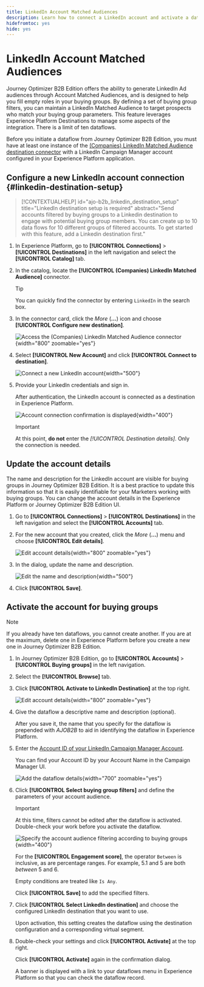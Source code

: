 ```yaml
---
title: LinkedIn Account Matched Audiences
description: Learn how to connect a LinkedIn account and activate a dataflow for buying groups.
hidefromtoc: yes
hide: yes
---
```

# LinkedIn Account Matched Audiences

Journey Optimizer B2B Edition offers the ability to generate LinkedIn Ad audiences through Account Matched Audiences, and is designed to help you fill empty roles in your buying groups. By defining a set of buying group filters, you can maintain a LinkedIn Matched Audience to target prospects who match your buying group parameters. This feature leverages Experience Platform Destinations to manage some aspects of the integration. There is a limit of ten dataflows.

Before you initiate a dataflow from Journey Optimizer B2B Edition, you must have at least one instance of the [(Companies) LinkedIn Matched Audience destination connector](https://experienceleague.adobe.com/en/docs/experience-platform/destinations/catalog/social/linkedin#connect) with a LinkedIn Campaign Manager account configured in your Experience Platform application.

## Configure a new LinkedIn account connection {#linkedin-destination-setup}

>[!CONTEXTUALHELP]
>id="ajo-b2b_linkedin_destination_setup"
>title="LinkedIn destination setup is required"
>abstract="Send accounts filtered by buying groups to a Linkedin destination to engage with potential buying group members. You can create up to 10 data flows for 10 different groups of filtered accounts. To get started with this feature, add a Linkedin destination first."

1. In Experience Platform, go to **[!UICONTROL Connections]** > **[!UICONTROL Destinations]** in the left navigation and select the **[!UICONTROL Catalog]** tab.

1. In the catalog, locate the **[!UICONTROL (Companies) LinkedIn Matched Audience]** connector.

   >[!TIP]
   >
   >You can quickly find the connector by entering `LinkedIn` in the search box.

1. In the connector card, click the _More_ (**...**) icon and choose **[!UICONTROL Configure new destination]**.

   ![Access the (Companies) LinkedIn Matched Audience connector](./assets/aep-destinations-catalog-linkedin.png){width="800" zoomable="yes"}

1. Select **[!UICONTROL New Account]** and click **[!UICONTROL Connect to destination]**.

   ![Connect a new LinkedIn account](./assets/aep-destinations-catalog-linkedin-new-account.png){width="500"}

1. Provide your LinkedIn credentials and sign in.

   After authentication, the LinkedIn account is connected as a destination in Experience Platform. 

   ![Account connection confirmation is displayed](./assets/aep-destinations-catalog-linkedin-connected.png){width="400"}

   >[!IMPORTANT]
   >
   >At this point, **do not** enter the _[!UICONTROL Destination details]_. Only the connection is needed.

## Update the account details
   
The name and description for the LinkedIn account are visible for buying groups in Journey Optimizer B2B Edition. It is a best practice to update this information so that it is easily identifiable for your Marketers working with buying groups. You can change the account details in the Experience Platform or Journey Optimizer B2B Edition UI.

1. Go to **[!UICONTROL Connections]** > **[!UICONTROL Destinations]** in the left navigation and select the **[!UICONTROL Accounts]** tab.

1. For the new account that you created, click the _More_ (**...**) menu and choose **[!UICONTROL Edit details]**.

   ![Edit account details](./assets/aep-destinations-accounts-edit-details.png){width="800" zoomable="yes"}
   
1. In the dialog, update the name and description.

   ![Edit the name and description](./assets/destinations-linkedin-account-edit-details-dialog.png){width="500"}

1. Click **[!UICONTROL Save]**.

## Activate the account for buying groups

>[!NOTE]
>
>If you already have ten dataflows, you cannot create another. If you are at the maximum, delete one in Experience Platform before you create a new one in Journey Optimizer B2B Edition. 

1. In Journey Optimizer B2B Edition, go to **[!UICONTROL Accounts]** > **[!UICONTROL Buying groups]** in the left navigation.

1. Select the **[!UICONTROL Browse]** tab.

1. Click **[!UICONTROL Activate to LinkedIn Destination]** at the top right.

   ![Edit account details](./assets/activate-linkedin-destination.png){width="800" zoomable="yes"}

1. Give the dataflow a descriptive name and description (optional). 

   After you save it, the name that you specify for the dataflow is prepended with _AJOB2B_ to aid in identifying the dataflow in Experience Platform.

1. Enter the [Account ID of your LinkedIn Campaign Manager Account](https://www.linkedin.com/help/lms/answer/a424270).

   You can find your Account ID by your Account Name in the Campaign Manager UI.

    ![Add the dataflow details](./assets/destinations-linkedin-activate-details.png){width="700" zoomable="yes"}

1. Click **[!UICONTROL Select buying group filters]** and define the parameters of your account audience.

   >[!IMPORTANT]
   >
   >At this time, filters cannot be edited after the dataflow is activated. Double-check your work before you activate the dataflow.

   ![Specify the account audience filtering according to buying groups](./assets/destinations-linkedin-activate-buying-group-filters.png){width="400"}

   For the **[!UICONTROL Engagement score]**, the operator `Between` is inclusive, as are percentage ranges. For example, 5.1 and 5 are both _between_ 5 and 6.

   Empty conditions are treated like `Is Any`.

   Click **[!UICONTROL Save]** to add the specified filters.

1. Click **[!UICONTROL Select LinkedIn destination]** and choose the configured LinkedIn destination that you want to use. 

   Upon activation, this setting creates the dataflow using the destination configuration and a corresponding virtual segment.

1. Double-check your settings and click **[!UICONTROL Activate]** at the top right.

   Click **[!UICONTROL Activate]** again in the confirmation dialog.

   A banner is displayed with a link to your dataflows menu in Experience Platform so that you can check the dataflow record.
